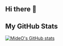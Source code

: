 ## Hi there 👋

<!--
**MideO/MideO** is a ✨ _special_ ✨ repository because its `README.md` (this file) appears on your GitHub profile.

Here are some ideas to get you started:

- 🔭 I’m currently working on ...
- 🌱 I’m currently learning ...
- 👯 I’m looking to collaborate on ...
- 🤔 I’m looking for help with ...
- 💬 Ask me about ...
- 📫 How to reach me: ...
- 😄 Pronouns: ...
- ⚡ Fun fact: ...
-->

## My GitHub Stats

<a href="http://www.github.com/MideO">
    <picture>
        <source media="(prefers-color-scheme: dark)" srcset="https://github-readme-stats.vercel.app/api?username=MideO&show_icons=true&hide=&count_private=true&title_color=0891b2&text_color=ffffff&icon_color=0891b2&bg_color=0000&hide_border=true&show_icons=true" />
        <source media="(prefers-color-scheme: light)" srcset="https://github-readme-stats.vercel.app/api?username=MideO&show_icons=true&hide=&count_private=true&title_color=0891b2&text_color=000000&icon_color=0891b2&bg_color=0000&hide_border=true&show_icons=true" />
        <img src="https://github-readme-stats.vercel.app/api?username=MideO&show_icons=true&hide=&count_private=true&title_color=0891b2&text_color=ffffff&icon_color=0891b2&bg_color=282C34&hide_border=true&show_icons=true" alt="MideO's GitHub stats" />
    </picture>
</a>
